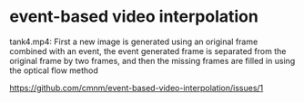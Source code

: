 # event-based video interpolation
tank4.mp4: First a new image is generated using an original frame combined with an event, the event generated frame is separated from the original frame by two frames, and then the missing frames are filled in using the optical flow method


https://github.com/cmnm/event-based-video-interpolation/issues/1

